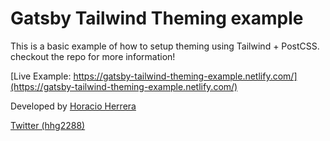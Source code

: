 # Gatsby Tailwind Theming example

This is a basic example of how to setup theming using Tailwind + PostCSS. checkout the repo for more information!

[Live Example: https://gatsby-tailwind-theming-example.netlify.com/](https://gatsby-tailwind-theming-example.netlify.com/)

Developed by [Horacio Herrera](https://horacioh.com)

[Twitter (hhg2288)](https://twitter.com/hhg2288)
